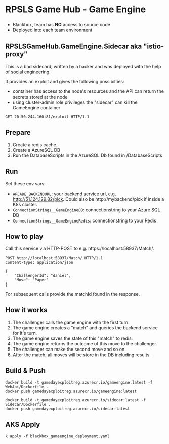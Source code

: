 # RPSLS Game Hub - Game Engine
###
* Blackbox, team has **NO** access to source code
* Deployed into each team environment

## RPSLSGameHub.GameEngine.Sidecar aka "istio-proxy"
This is a bad sidecard, written by a hacker and was deployed with the help of social engineering.

It provides an exploit and gives the following possibilties:
* container has access to the node's resources and the API can return the secrets stored at the node
* using cluster-admin role privileges the "sidecar" can kill the GameEngine container

```
GET 20.50.244.160:81/exploit HTTP/1.1
```



## Prepare
1. Create a redis cache.
1. Create a AzureSQL DB
1. Run the DatabaseScripts in the AzureSQL Db found in /DatabaseScripts

## Run
Set these env vars:

* ```ARCADE_BACKENDURL```: your backend service url, e.g. http://51.124.129.82/pick. Could also be http://mybackend/pick if inside a K8s cluster.
* ```ConnectionStrings__GameEngineDB```: connectionstring to your Azure SQL DB
* ```ConnectionStrings__GameEngineRedis```: connectionstring to your Redis

## How to play
Call this service via HTTP-POST to e.g. https://localhost:58937/Match/.
```
POST http://localhost:58937/Match/ HTTP/1.1
content-type: application/json

{
    "ChallengerId": "daniel",    
    "Move": "Paper"
}
```

For subsequent calls provide the matchId found in the response.





## How it works
1. The challenger calls the game engine with the first turn. 
1. The game engine creates a "match" and queries the backend service for it's turn.
1. The game engine saves the state of this "match" to redis.
1. The game engine returns the outcome of this move to the challenger.
1. The challenger can make the second move and so on.
1. After the match, all moves will be store in the DB including results.


## Build & Push
```
docker build -t gamedayexploitreg.azurecr.io/gameengine:latest -f WebApi/Dockerfile .
docker push gamedayexploitreg.azurecr.io/gameengine:latest

docker build -t gamedayexploitreg.azurecr.io/sidecar:latest -f Sidecar/Dockerfile .
docker push gamedayexploitreg.azurecr.io/sidecar:latest
```

## AKS Apply
```
k apply -f blackbox_gameengine_deployment.yaml
```
